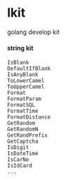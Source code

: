 # lkit
golang develop kit

#### string kit
    
    IsBlank
    DefaultIfBlank
    IsAnyBlank
    ToLowerCamel
    ToUpperCamel
    Format 
    FormatParam
    FormatSQL
    FormatTime
    FormatDistance
    GetRandom
    GetRandomN
    GetRandPrefix
    GetCaptcha
    IsDigit
    IsDateTime
    IsCarNo
    IsIdCard
    ...